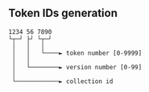 ## Token IDs generation

```
1234 56 7890
└┬─┘ ├┘ └┬─┘
 │   │   │
 │   │   └────► token number [0-9999]
 │   │
 │   └────────► version number [0-99]
 │
 └────────────► collection id
```
